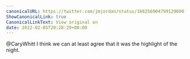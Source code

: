 ```yaml
---
canonicalURL: https://twitter.com/jmjordan/status/166256904799129600
ShowCanonicalLink: true
CanonicalLinkText: View original on
date: 2012-02-05T20:28:29+00:00
---
```

@CaryWhitt I think we can at least agree that it was the highlight of the night.